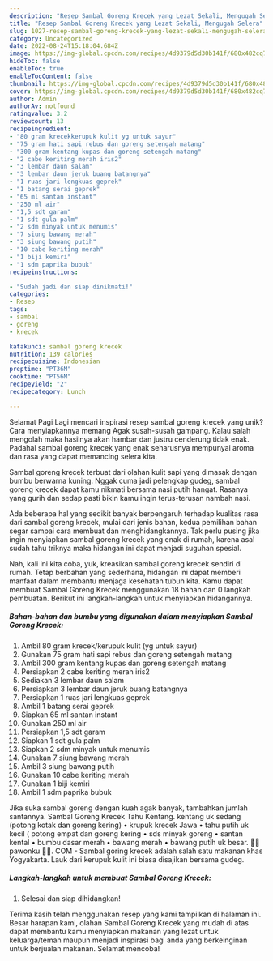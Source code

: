 ```yaml
---
description: "Resep Sambal Goreng Krecek yang Lezat Sekali, Mengugah Selera"
title: "Resep Sambal Goreng Krecek yang Lezat Sekali, Mengugah Selera"
slug: 1027-resep-sambal-goreng-krecek-yang-lezat-sekali-mengugah-selera
category: Uncategorized
date: 2022-08-24T15:18:04.684Z
image: https://img-global.cpcdn.com/recipes/4d9379d5d30b141f/680x482cq70/sambal-goreng-krecek-foto-resep-utama.jpg
hideToc: false
enableToc: true
enableTocContent: false
thumbnail: https://img-global.cpcdn.com/recipes/4d9379d5d30b141f/680x482cq70/sambal-goreng-krecek-foto-resep-utama.jpg
cover: https://img-global.cpcdn.com/recipes/4d9379d5d30b141f/680x482cq70/sambal-goreng-krecek-foto-resep-utama.jpg
author: Admin
authorAv: notfound
ratingvalue: 3.2
reviewcount: 13
recipeingredient:
- "80 gram krecekkerupuk kulit yg untuk sayur"
- "75 gram hati sapi rebus dan goreng setengah matang"
- "300 gram kentang kupas dan goreng setengah matang"
- "2 cabe keriting merah iris2"
- "3 lembar daun salam"
- "3 lembar daun jeruk buang batangnya"
- "1 ruas jari lengkuas geprek"
- "1 batang serai geprek"
- "65 ml santan instant"
- "250 ml air"
- "1,5 sdt garam"
- "1 sdt gula palm"
- "2 sdm minyak untuk menumis"
- "7 siung bawang merah"
- "3 siung bawang putih"
- "10 cabe keriting merah"
- "1 biji kemiri"
- "1 sdm paprika bubuk"
recipeinstructions:

- "Sudah jadi dan siap dinikmati!"
categories:
- Resep
tags:
- sambal
- goreng
- krecek

katakunci: sambal goreng krecek 
nutrition: 139 calories
recipecuisine: Indonesian
preptime: "PT36M"
cooktime: "PT56M"
recipeyield: "2"
recipecategory: Lunch

---
```



Selamat Pagi Lagi mencari inspirasi resep sambal goreng krecek yang unik? Cara menyiapkannya memang Agak susah-susah gampang. Kalau salah mengolah maka hasilnya akan hambar dan justru cenderung tidak enak. Padahal sambal goreng krecek yang enak seharusnya mempunyai aroma dan rasa yang dapat memancing selera kita.


Sambal goreng krecek terbuat dari olahan kulit sapi yang dimasak dengan bumbu berwarna kuning. Nggak cuma jadi pelengkap gudeg, sambal goreng krecek dapat kamu nikmati bersama nasi putih hangat. Rasanya yang gurih dan sedap pasti bikin kamu ingin terus-terusan nambah nasi.

Ada beberapa hal yang sedikit banyak berpengaruh terhadap kualitas rasa dari sambal goreng krecek, mulai dari jenis bahan, kedua pemilihan bahan segar sampai cara membuat dan menghidangkannya. Tak perlu pusing jika ingin menyiapkan sambal goreng krecek yang enak di rumah, karena asal sudah tahu triknya maka hidangan ini dapat menjadi suguhan spesial.


Nah, kali ini kita coba, yuk, kreasikan sambal goreng krecek sendiri di rumah. Tetap berbahan yang sederhana, hidangan ini dapat memberi manfaat dalam membantu menjaga kesehatan tubuh kita. Kamu dapat membuat Sambal Goreng Krecek menggunakan 18 bahan dan 0 langkah pembuatan. Berikut ini langkah-langkah untuk menyiapkan hidangannya.

<!--inarticleads1-->

##### Bahan-bahan dan bumbu yang digunakan dalam menyiapkan Sambal Goreng Krecek:

1. Ambil 80 gram krecek/kerupuk kulit (yg untuk sayur)
1. Gunakan 75 gram hati sapi rebus dan goreng setengah matang
1. Ambil 300 gram kentang kupas dan goreng setengah matang
1. Persiapkan 2 cabe keriting merah iris2
1. Sediakan 3 lembar daun salam
1. Persiapkan 3 lembar daun jeruk buang batangnya
1. Persiapkan 1 ruas jari lengkuas geprek
1. Ambil 1 batang serai geprek
1. Siapkan 65 ml santan instant
1. Gunakan 250 ml air
1. Persiapkan 1,5 sdt garam
1. Siapkan 1 sdt gula palm
1. Siapkan 2 sdm minyak untuk menumis
1. Gunakan 7 siung bawang merah
1. Ambil 3 siung bawang putih
1. Gunakan 10 cabe keriting merah
1. Gunakan 1 biji kemiri
1. Ambil 1 sdm paprika bubuk


Jika suka sambal goreng dengan kuah agak banyak, tambahkan jumlah santannya. Sambal Goreng Krecek Tahu Kentang. kentang uk sedang (potong kotak dan goreng kering) • krupuk krecek Jawa • tahu putih uk kecil ( potong empat dan goreng kering • sds minyak goreng • santan kental • bumbu dasar merah • bawang merah • bawang putih uk besar. 🍹🍕 pawonku 🍜🍚. COM - Sambal goring krecek adalah salah satu makanan khas Yogyakarta. Lauk dari kerupuk kulit ini biasa disajikan bersama gudeg. 

<!--inarticleads2-->

##### Langkah-langkah untuk membuat Sambal Goreng Krecek:


1. Selesai dan siap dihidangkan!



Terima kasih telah menggunakan resep yang kami tampilkan di halaman ini. Besar harapan kami, olahan Sambal Goreng Krecek yang mudah di atas dapat membantu kamu menyiapkan makanan yang lezat untuk keluarga/teman maupun menjadi inspirasi bagi anda yang berkeinginan untuk berjualan makanan. Selamat mencoba!
